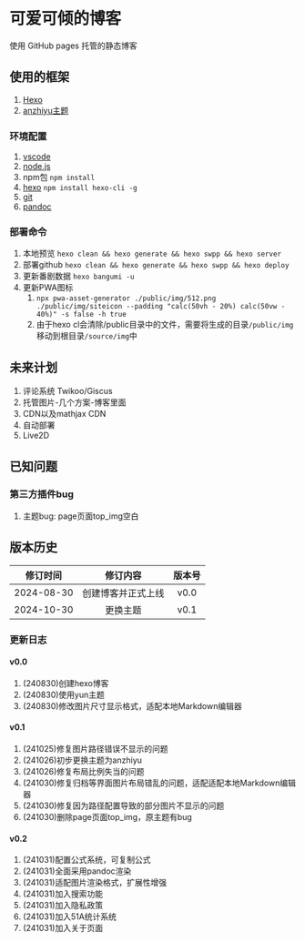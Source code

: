 # 可爱可倾的博客

使用 GitHub pages 托管的静态博客

## 使用的框架

1. [Hexo](https://github.com/hexojs/hexo)
2. [anzhiyu主题](https://github.com/anzhiyu-c/hexo-theme-anzhiyu)

### 环境配置

1. [vscode](https://code.visualstudio.com/)
2. [node.js](https://nodejs.org/en/download/package-manager)
3. npm包 `npm install`
4. [hexo](https://hexo.io/zh-cn/) `npm install hexo-cli -g`
5. [git](https://git-scm.com/downloads)
6. [pandoc](https://github.com/jgm/pandoc/releases)

### 部署命令

1. 本地预览 `hexo clean && hexo generate && hexo swpp && hexo server`
2. 部署github `hexo clean && hexo generate && hexo swpp && hexo deploy`
3. 更新番剧数据 `hexo bangumi -u`
4. 更新PWA图标
   1. `npx pwa-asset-generator ./public/img/512.png ./public/img/siteicon --padding "calc(50vh - 20%) calc(50vw - 40%)" -s false -h true`
   2. 由于hexo cl会清除/public目录中的文件，需要将生成的目录`/public/img`移动到根目录`/source/img`中

## 未来计划

1. 评论系统 Twikoo/Giscus
2. 托管图片-几个方案-博客里面
3. CDN以及mathjax CDN
4. 自动部署
5. Live2D

## 已知问题

### 第三方插件bug

1. 主题bug: page页面top_img空白

## 版本历史

|  修订时间   |       修订内容         | 版本号 |
| :--------: | :------------------: | :----: |
| 2024-08-30 |    创建博客并正式上线   |  v0.0  |
| 2024-10-30 |        更换主题       |  v0.1  |

### 更新日志

#### v0.0

1. (240830)创建hexo博客
2. (240830)使用yun主题
3. (240830)修改图片尺寸显示格式，适配本地Markdown编辑器

#### v0.1

1. (241025)修复图片路径错误不显示的问题
2. (241026)初步更换主题为anzhiyu
3. (241026)修复布局比例失当的问题
4. (241030)修复归档等界面图片布局错乱的问题，适配适配本地Markdown编辑器
5. (241030)修复因为路径配置导致的部分图片不显示的问题
6. (241030)删除page页面top_img，原主题有bug

#### v0.2

1. (241031)配置公式系统，可复制公式
2. (241031)全面采用pandoc渲染
3. (241031)适配图片渲染格式，扩展性增强
4. (241031)加入搜索功能
5. (241031)加入隐私政策
6. (241031)加入51A统计系统
7. (241031)加入关于页面
